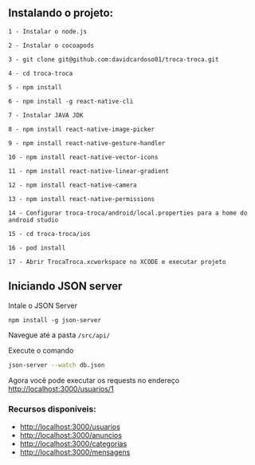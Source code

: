 ## Instalando o projeto:
```
1 - Instalar o node.js

2 - Instalar o cocoapods

3 - git clone git@github.com:davidcardoso01/troca-troca.git

4 - cd troca-troca

5 - npm install

6 - npm install -g react-native-cli

7 - Instalar JAVA JDK

8 - npm install react-native-image-picker

9 - npm install react-native-gesture-handler

10 - npm install react-native-vector-icons

11 - npm install react-native-linear-gradient

12 - npm install react-native-camera

13 - npm install react-native-permissions

14 - Configurar troca-troca/android/local.properties para a home do android studio

15 - cd troca-troca/ios

16 - pod install

17 - Abrir TrocaTroca.xcworkspace no XCODE e executar projeto

```

## Iniciando JSON server

Intale o JSON Server 

```
npm install -g json-server
```

Navegue até a pasta `/src/api/`

Execute o comando

```bash
json-server --watch db.json
```

Agora você pode executar os requests no endereço [http://localhost:3000/usuarios/1](http://localhost:3000/usuarios/1)

### Recursos disponíveis:
- [http://localhost:3000/usuarios](http://localhost:3000/usuarios)
- [http://localhost:3000/anuncios](http://localhost:3000/anuncios)
- [http://localhost:3000/categorias](http://localhost:3000/categorias)
- [http://localhost:3000/mensagens](http://localhost:3000/mensagens)
